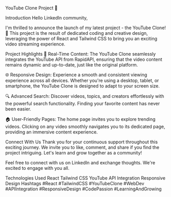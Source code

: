 YouTube Clone Project 🚀

Introduction
Hello LinkedIn community,

I'm thrilled to announce the launch of my latest project - the YouTube Clone! 🎉 This project is the result of dedicated coding and creative design, leveraging the power of React and Tailwind CSS to bring you an exciting video streaming experience.

Project Highlights
🎥 Real-Time Content: The YouTube Clone seamlessly integrates the YouTube API from RapidAPI, ensuring that the video content remains dynamic and up-to-date, just like the original platform.

🌐 Responsive Design: Experience a smooth and consistent viewing experience across all devices. Whether you're using a desktop, tablet, or smartphone, the YouTube Clone is designed to adapt to your screen size.

🔍 Advanced Search: Discover videos, topics, and creators effortlessly with the powerful search functionality. Finding your favorite content has never been easier.

🏠 User-Friendly Pages: The home page invites you to explore trending videos. Clicking on any video smoothly navigates you to its dedicated page, providing an immersive content experience.

Connect With Us
Thank you for your continuous support throughout this exciting journey. We invite you to like, comment, and share if you find the project intriguing. Let's learn and grow together as a community!

Feel free to connect with us on LinkedIn and exchange thoughts. We're excited to engage with you all.

Technologies Used
React
Tailwind CSS
YouTube API Integration
Responsive Design
Hashtags
#React #TailwindCSS #YouTubeClone #WebDev #APIIntegration #ResponsiveDesign #CodePassion #LearningAndGrowing

        
